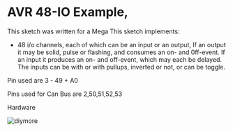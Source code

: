 # AVR 48-IO Example, 

This sketch was written for a Mega
This sketch implements:
* 48 i/o channels, each of which can be an input or an output,
   If an output it may be solid, pulse or flashing, and consumes an on- and 0ff-event. 
   If an input it produces an on- and off-event, which may each be delayed.  The 
     inputs can be with or with pullups, inverted or not, or can be toggle. 


Pin used are 3 - 49 + A0

Pins used for Can Bus are 2,50,51,52,53

Hardware 

![diymore](https://github.com/user-attachments/assets/652ead3b-30c4-4418-85ac-5b0c8188a793)



